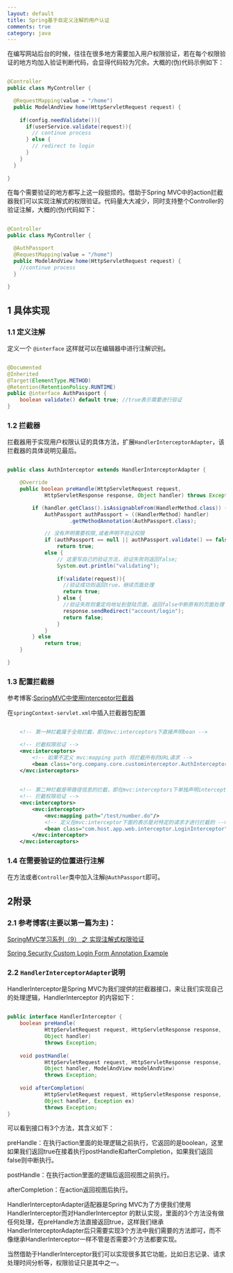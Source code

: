 ```yaml
---
layout: default
title: Spring基于自定义注解的用户认证
comments: true
category: java
---
```



在编写网站后台的时候，往往在很多地方需要加入用户权限验证，若在每个权限验证的地方均加入验证判断代码，会显得代码较为冗余。大概的(伪)代码示例如下：

```java

@Controller
public class MyController {

  @RequestMapping(value = "/home")
  public ModelAndView home(HttpServletRequest request) {
  
    if(config.needValidate()){
      if(userService.validate(request)){
        // continue process
      } else {
        // redirect to login
      }
    }
  }
  
}

```

在每个需要验证的地方都写上这一段挺烦的。借助于Spring MVC中的action拦截器我们可以实现注解式的权限验证。代码量大大减少，同时支持整个Controller的验证注解，大概的(伪)代码如下：

```java

@Controller
public class MyController {

  @AuthPassport
  @RequestMapping(value = "/home")
  public ModelAndView home(HttpServletRequest request) {
    //continue process
  }
  
}

```

## 1 具体实现

### 1.1 定义注解

定义一个 `@interface` 这样就可以在编辑器中进行注解识别。

```java

@Documented
@Inherited
@Target(ElementType.METHOD)
@Retention(RetentionPolicy.RUNTIME)
public @interface AuthPassport {
    boolean validate() default true; //true表示需要进行验证
}

```

### 1.2 拦截器

拦截器用于实现用户权限认证的具体方法，扩展`HandlerInterceptorAdapter`，该拦截器的具体说明见最后。

```java

public class AuthInterceptor extends HandlerInterceptorAdapter {

	@Override
	public boolean preHandle(HttpServletRequest request,
			HttpServletResponse response, Object handler) throws Exception {

		if (handler.getClass().isAssignableFrom(HandlerMethod.class)) {
			AuthPassport authPassport = ((HandlerMethod) handler)
					.getMethodAnnotation(AuthPassport.class);

			// 没有声明需要权限,或者声明不验证权限
			if (authPassport == null || authPassport.validate() == false)
				return true;
			else {
				// 这里写自己的验证方法，验证失败则返回false;
				System.out.println("validating");
				
				if(validate(request)){
				  //验证成功则返回true，继续页面处理
				  return true;
				} else {
				  //验证失败则重定向地址到登陆页面，返回false中断原有的页面处理
				  response.sendRedirect("account/login");
				  return false;
				}
			}
		} else
			return true;
	}

}


```

### 1.3 配置拦截器

参考博客:[SpringMVC中使用Interceptor拦截器](http://haohaoxuexi.iteye.com/blog/1750680)

在`springContext-servlet.xml`中插入拦截器包配置

```xml

	<!-- 第一种拦截属于全局拦截，即在mvc:interceptors下直接声明bean -->

	<!-- 拦截权限验证 -->
	<mvc:interceptors>  
	    <!-- 如果不定义 mvc:mapping path 将拦截所有的URL请求 -->
	    <bean class="org.company.core.custominterceptor.AuthInterceptor"></bean>
	</mvc:interceptors>
	
	
	<!-- 第二种拦截是带路径信息的拦截，即在mvc:interceptors下单独声明interceptor并加上mvc:mapping，bean参数 -->
	<!-- 拦截权限验证 -->
	<mvc:interceptors>  
	    <mvc:interceptor>  
        	<mvc:mapping path="/test/number.do"/>  
        	<!-- 定义在mvc:interceptor下面的表示是对特定的请求才进行拦截的 -->  
        	<bean class="com.host.app.web.interceptor.LoginInterceptor"/>  
	    </mvc:interceptor>  
	</mvc:interceptors>

```

### 1.4 在需要验证的位置进行注解

在方法或者`Controller`类中加入注解`@AuthPassport`即可。

## 2附录

### 2.1 参考博客(主要以第一篇为主)： 

[SpringMVC学习系列（9） 之 实现注解式权限验证](http://www.cnblogs.com/liukemng/p/3751338.html)

[Spring Security Custom Login Form Annotation Example](http://www.mkyong.com/spring-security/spring-security-custom-login-form-annotation-example/)

### 2.2 `HandlerInterceptorAdapter`说明

HandlerInterceptor是Spring MVC为我们提供的拦截器接口，来让我们实现自己的处理逻辑，HandlerInterceptor 的内容如下：

```java

public interface HandlerInterceptor {  
    boolean preHandle(  
            HttpServletRequest request, HttpServletResponse response,   
            Object handler)   
            throws Exception;  
  
    void postHandle(  
            HttpServletRequest request, HttpServletResponse response,   
            Object handler, ModelAndView modelAndView)   
            throws Exception;  
  
    void afterCompletion(  
            HttpServletRequest request, HttpServletResponse response,   
            Object handler, Exception ex)  
            throws Exception;  
}

```

可以看到接口有3个方法，其含义如下：

preHandle：在执行action里面的处理逻辑之前执行，它返回的是boolean，这里如果我们返回true在接着执行postHandle和afterCompletion，如果我们返回false则中断执行。

postHandle：在执行action里面的逻辑后返回视图之前执行。

afterCompletion：在action返回视图后执行。

HandlerInterceptorAdapter适配器是Spring MVC为了方便我们使用HandlerInterceptor而对HandlerInterceptor 的默认实现，里面的3个方法没有做任何处理，在preHandle方法直接返回true，这样我们继承HandlerInterceptorAdapter后只需要实现3个方法中我们需要的方法即可，而不像继承HandlerInterceptor一样不管是否需要3个方法都要实现。

当然借助于HandlerInterceptor我们可以实现很多其它功能，比如日志记录、请求处理时间分析等，权限验证只是其中之一。


